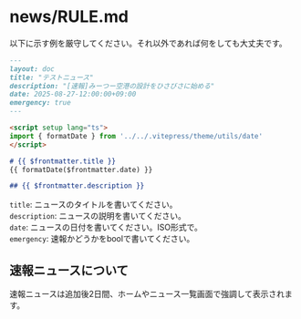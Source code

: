 # news/RULE.md


以下に示す例を厳守してください。それ以外であれば何をしても大丈夫です。

```md
---
layout: doc
title: "テストニュース"
description: "[速報]みーつー空港の設計をひさびさに始める"
date: 2025-08-27-12:00:00+09:00
emergency: true
---

<script setup lang="ts">
import { formatDate } from '../../.vitepress/theme/utils/date'
</script>

# {{ $frontmatter.title }}
{{ formatDate($frontmatter.date) }}

## {{ $frontmatter.description }}  
```
`title`: ニュースのタイトルを書いてください。  
`description`: ニュースの説明を書いてください。  
`date`: ニュースの日付を書いてください。ISO形式で。  
`emergency`: 速報かどうかをboolで書いてください。

## 速報ニュースについて
速報ニュースは追加後2日間、ホームやニュース一覧画面で強調して表示されます。